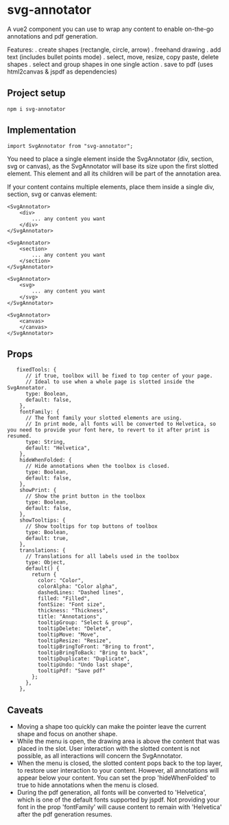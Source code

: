 # svg-annotator
A vue2 component you can use to wrap any content to enable on-the-go annotations and pdf generation.

Features:
. create shapes (rectangle, circle, arrow)
. freehand drawing
. add text (includes bullet points mode)
. select, move, resize, copy paste, delete shapes
. select and group shapes in one single action
. save to pdf (uses html2canvas & jspdf as dependencies)

## Project setup
```
npm i svg-annotator
```

## Implementation
```
import SvgAnnotator from "svg-annotator";
```

You need to place a single element inside the SvgAnnotator (div, section, svg or canvas), as the SvgAnnotator will base its size upon the first slotted element. This element and all its children will be part of the annotation area.

If your content contains multiple elements, place them inside a single div, section, svg or canvas element:

```
<SvgAnnotator>
    <div>
        ... any content you want
    </div>
</SvgAnnotator>

<SvgAnnotator>
    <section>
        ... any content you want
    </section>
</SvgAnnotator>

<SvgAnnotator>
    <svg>
        ... any content you want
    </svg>
</SvgAnnotator>

<SvgAnnotator>
    <canvas>
    </canvas>
</SvgAnnotator>

```

## Props
```
   fixedTools: {
      // if true, toolbox will be fixed to top center of your page. 
      // Ideal to use when a whole page is slotted inside the SvgAnnotator.
      type: Boolean,
      default: false,
    },
    fontFamily: {
      // The font family your slotted elements are using. 
      // In print mode, all fonts will be converted to Helvetica, so you need to provide your font here, to revert to it after print is resumed.
      type: String,
      default: "Helvetica",
    },
    hideWhenFolded: {
      // Hide annotations when the toolbox is closed.
      type: Boolean,
      default: false,
    },
    showPrint: {
      // Show the print button in the toolbox
      type: Boolean,
      default: false,
    },
    showTooltips: {
      // Show tooltips for top buttons of toolbox
      type: Boolean,
      default: true,
    },
    translations: {
      // Translations for all labels used in the toolbox
      type: Object,
      default() {
        return {
          color: "Color",
          colorAlpha: "Color alpha",
          dashedLines: "Dashed lines",
          filled: "Filled",
          fontSize: "Font size",
          thickness: "Thickness",
          title: "Annotations",
          tooltipGroup: "Select & group",
          tooltipDelete: "Delete",
          tooltipMove: "Move",
          tooltipResize: "Resize",
          tooltipBringToFront: "Bring to front",
          tooltipBringToBack: "Bring to back",
          tooltipDuplicate: "Duplicate",
          tooltipUndo: "Undo last shape",
          tooltipPdf: "Save pdf"
        };
      },
    },
```

## Caveats

- Moving a shape too quickly can make the pointer leave the current shape and focus on another shape.<br>
- While the menu is open, the drawing area is above the content that was placed in the slot. User interaction with the slotted content is not possible, as all interactions will concern the SvgAnnotator.<br>
- When the menu is closed, the slotted content pops back to the top layer, to restore user interaction to your content. However, all annotations will appear below your content. You can set the prop 'hideWhenFolded' to true to hide annotations when the menu is closed.<br>
- During the pdf generation, all fonts will be converted to 'Helvetica', which is one of the default fonts supported by jspdf. Not providing your font in the prop 'fontFamily' will cause content to remain with 'Helvetica' after the pdf generation resumes.

